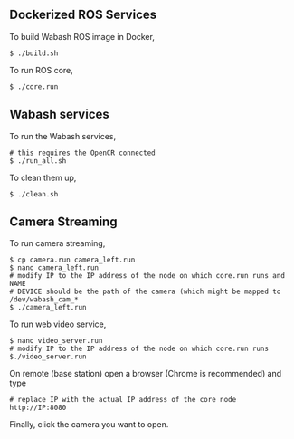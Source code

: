 ## Dockerized ROS Services

To build Wabash ROS image in Docker,
```
$ ./build.sh
```

To run ROS core,
```
$ ./core.run
```

## Wabash services

To run the Wabash services,
```
# this requires the OpenCR connected
$ ./run_all.sh
```

To clean them up,
```
$ ./clean.sh
```

## Camera Streaming

To run camera streaming,
```
$ cp camera.run camera_left.run
$ nano camera_left.run
# modify IP to the IP address of the node on which core.run runs and NAME
# DEVICE should be the path of the camera (which might be mapped to /dev/wabash_cam_*
$ ./camera_left.run
```

To run web video service,
```
$ nano video_server.run
# modify IP to the IP address of the node on which core.run runs
$./video_server.run
```

On remote (base station) open a browser (Chrome is recommended) and type
```
# replace IP with the actual IP address of the core node
http://IP:8080
```

Finally, click the camera you want to open.
